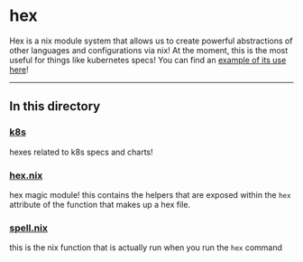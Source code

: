 # hex

Hex is a nix module system that allows us to create powerful abstractions of other languages and configurations via nix! At the moment, this is the most useful for things like kubernetes specs! You can find an [example of its use here](../../../examples/hex/)!

---

## In this directory

### [k8s](./k8s/)

hexes related to k8s specs and charts!

### [hex.nix](./hex.nix)

hex magic module! this contains the helpers that are exposed within the `hex` attribute of the function that makes up a hex file.

### [spell.nix](./spell.nix)

this is the nix function that is actually run when you run the `hex` command

